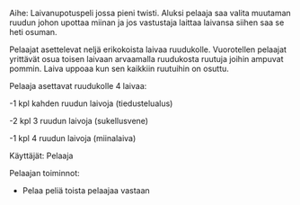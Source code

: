 Aihe: Laivanupotuspeli jossa pieni twisti. Aluksi pelaaja saa valita muutaman ruudun johon upottaa miinan ja jos vastustaja laittaa laivansa siihen saa se heti osuman.

Pelaajat asettelevat neljä erikokoista laivaa ruudukolle. Vuorotellen pelaajat yrittävät osua toisen laivaan arvaamalla ruudukosta ruutuja joihin ampuvat pommin. Laiva uppoaa kun sen kaikkiin ruutuihin on osuttu.

Pelaaja asettavat ruudukolle 4 laivaa:

-1 kpl kahden ruudun laivoja (tiedustelualus)

-2 kpl 3 ruudun laivoja (sukellusvene)

-1 kpl 4 ruudun laivoja (miinalaiva)




Käyttäjät: Pelaaja

Pelaajan toiminnot:
- Pelaa peliä toista pelaajaa vastaan

